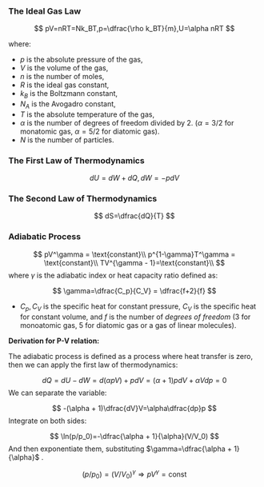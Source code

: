 ### The Ideal Gas Law

$$
pV=nRT=Nk_BT,p=\dfrac{\rho k_BT}{m},U=\alpha nRT
$$

where:

- $p$ is the absolute pressure of the gas,
- $V$ is the volume of the gas,
- $n$ is the number of moles,
- $R$ is the ideal gas constant,
- $k_B$ is the Boltzmann constant,
- $N_A$ is the Avogadro constant,
- $T$ is the absolute temperature of the gas,
- $\alpha$ is the number of degrees of freedom divided by $2$. ($\alpha = 3/2$ for monatomic gas, $\alpha = 5/2$ for diatomic gas).
- $N$ is the number of particles.

### The First Law of Thermodynamics

$$
dU= dW +dQ,dW=-pdV
$$

### The Second Law of Thermodynamics 

$$
dS=\dfrac{dQ}{T}
$$

### Adiabatic Process


$$
pV^\gamma = \text{constant}\\
p^{1-\gamma}T^\gamma = \text{constant}\\
TV^{\gamma - 1}=\text{constant}\\
$$
where $\gamma$ is the adiabatic index or heat capacity ratio defined as:


$$
\gamma=\dfrac{C_p}{C_V} = \dfrac{f+2}{f}
$$

- $C_p,C_V$ is the specific heat for constant pressure, $C_V$ is the specific heat for constant volume, and $f$ is the number of *degrees of freedom* (3 for monoatomic gas, 5 for diatomic gas or a gas of linear molecules). 

**Derivation for P-V relation:**

The adiabatic process is defined as a process where heat transfer is zero, then we can apply the first law of thermodynamics:


$$
dQ=dU-dW=d(\alpha pV)+pdV=(\alpha +1)pdV+\alpha Vdp=0
$$
We can separate the variable:


$$
-(\alpha  + 1)\dfrac{dV}V=\alpha\dfrac{dp}p
$$
Integrate on both sides:


$$
\ln(p/p_0)=-\dfrac{\alpha + 1}{\alpha}(V/V_0)
$$
And then exponentiate them, substituting $\gamma=\dfrac{\alpha + 1}{\alpha}$ .


$$
(p/p_0)=(V/V_0)^{\gamma}\Longrightarrow pV^\gamma = \text{const}
$$

